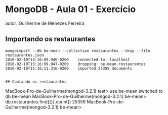 # MongoDB - Aula 01 - Exercício
autor: Guilherme de Menezes Ferreira

## Importando os restaurantes

```
mongoimport --db be-mean --collection restaurantes --drop --file restaurantes.json
2016-02-10T15:16:09.946-0200	connected to: localhost
2016-02-10T15:16:09.947-0200	dropping: be-mean.restaurantes
2016-02-10T15:16:11.316-0200	imported 25359 documents


## Contando os restaurantes

```
MacBook-Pro-de-Guilherme(mongod-3.2.1) test> use be-mean
switched to db be-mean
MacBook-Pro-de-Guilherme(mongod-3.2.1) be-mean> db.restaurantes.find({}).count()
25359
MacBook-Pro-de-Guilherme(mongod-3.2.1) be-mean> 
```
